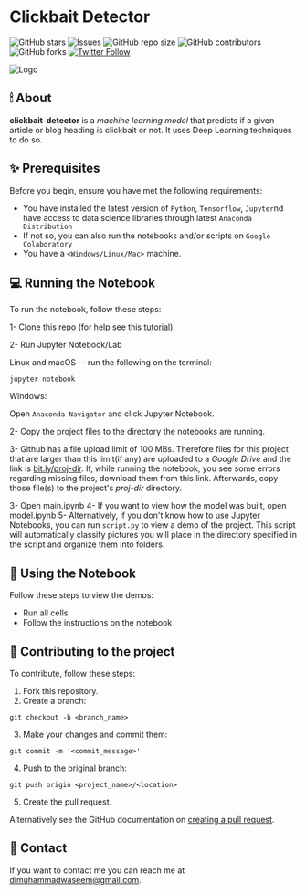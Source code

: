 # Clickbait Detector

<!--- These are examples. See https://shields.io for others or to customize this set of shields. You might want to include dependencies, project status and licence info here --->
![GitHub stars](https://img.shields.io/github/stars/zenyc/clickbait-detector?style=social)
![Issues](https://img.shields.io/github/issues/zenyc/clickbait-detector)
![GitHub repo size](https://img.shields.io/github/repo-size/zenyc/clickbait-detector)
![GitHub contributors](https://img.shields.io/github/contributors/zenyc/clickbait-detector)
![GitHub forks](https://img.shields.io/github/forks/zenyc/clickbait-detector?style=social)
[![Twitter Follow](https://img.shields.io/twitter/follow/dialhaseeb?style=social)](www.twitter.com/dialhaseeb)

![Logo](https://github.com/zenyc/zenyc/blob/master/logo-small.png)

## 🕯 About
**clickbait-detector** is a *machine learning model* that predicts if a given article or blog heading is clickbait or not. It uses Deep Learning techniques to do so.

<!--- Additional line of information text about what the project does. Your introduction should be around 2 or 3 sentences. Don't go overboard, people won't read it.--->

## ✨ Prerequisites

Before you begin, ensure you have met the following requirements:
<!--- These are just example requirements. Add, duplicate or remove as required --->
* You have installed the latest version of `Python`, `Tensorflow`, `Jupyter`nd have access to data science libraries through latest `Anaconda Distribution`
* If not so, you can also run the notebooks and/or scripts on `Google Colaboratory`
* You have a `<Windows/Linux/Mac>` machine. 


## 💻 Running the Notebook


To run the notebook, follow these steps:

1- Clone this repo (for help see this [tutorial](https://help.github.com/articles/cloning-a-repository/)).

2- Run Jupyter Notebook/Lab

Linux and macOS -- run the following on the terminal:
```
jupyter notebook
```

Windows:

Open `Anaconda Navigator` and click Jupyter Notebook.

2- Copy the project files to the directory the notebooks are running.

3- Github has a file upload limit of 100 MBs. Therefore files for this project that are larger than this limit(if any) are uploaded to a *Google Drive* and the link is [bit.ly/proj-dir](www.bit.ly/proj-dir). If, while running the notebook, you see some errors regarding missing files, download them from this link. Afterwards, copy those file(s) to the project's *proj-dir* directory.

3- Open main.ipynb
4- If you want to view how the model was built, open model.ipynb
5- Alternatively, if you don't know how to use Jupyter Notebooks, you can run `script.py` to view a demo of the project. This script will automatically classify pictures you will place in the directory specified in the script and organize them into folders.

## 📓 Using the Notebook

Follow these steps to view the demos:

* Run all cells
* Follow the instructions on the notebook

<!--- Add run commands and examples you think users will find useful. Provide an options reference for bonus points! -->

## 🙌 Contributing to the project
<!--- If your README is long or you have some specific process or steps you want contributors to follow, consider creating a separate CONTRIBUTING.md file--->
To contribute, follow these steps:

1. Fork this repository.
2. Create a branch: 

```
git checkout -b <branch_name>
```

3. Make your changes and commit them: 
```
git commit -m '<commit_message>'
```
4. Push to the original branch: 
```
git push origin <project_name>/<location>
```
5. Create the pull request.

Alternatively see the GitHub documentation on [creating a pull request](https://help.github.com/en/github/collaborating-with-issues-and-pull-requests/creating-a-pull-request).



## 👀 Contact

If you want to contact me you can reach me at <dimuhammadwaseem@gmail.com>.

